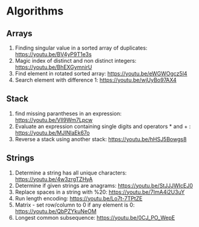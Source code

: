 # Algorithms

## Arrays
1. Finding singular value in a sorted array of duplicates: https://youtu.be/BV4yP9T1e3s
2. Magic index of distinct and non distinct integers: https://youtu.be/BhEXGymnirU
3. Find element in rotated sorted array: https://youtu.be/eWGWOgcz5l4
4. Search element with difference 1: https://youtu.be/wjUyBo97AX4

## Stack
1. find missing parantheses in an expression: https://youtu.be/Vll9Wm7Lpcw
2. Evaluate an expression containing single digits and operators * and + : https://youtu.be/MJINIaEk67o
3. Reverse a stack using another stack: https://youtu.be/hHSJ5Bowgs8

## Strings
1. Determine a string has all unique characters: https://youtu.be/4w3zrgTZHyA
2. Determine if given strings are anagrams: https://youtu.be/StJJJWIcEJ0
3. Replace spaces in a string with %20: https://youtu.be/7ImA4i2U3uY
4. Run length encoding: https://youtu.be/Lo7t-7TPtZE
5. Matrix - set row/column to 0 if any element is 0: https://youtu.be/QbPZYkuNeOM
6. Longest common subsequence: https://youtu.be/0CJ_PO_WepE
